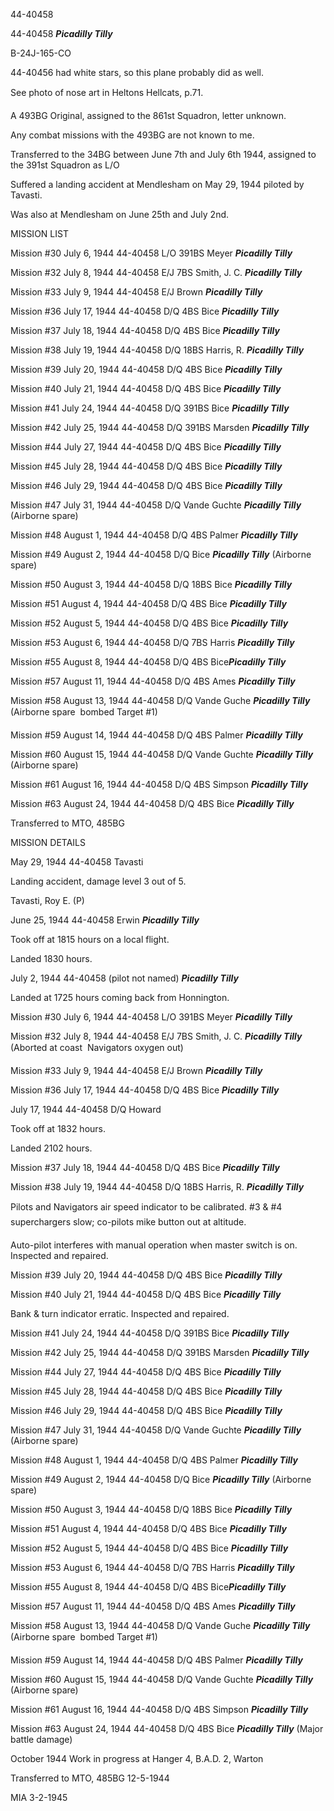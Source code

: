 





44-40458






 




44-40458 ***Picadilly Tilly***

B-24J-165-CO

44-40456 had white stars, so this plane probably did as
well.

See photo of nose art in Heltons Hellcats, p.71.

A 493BG Original, assigned to the 861st Squadron, letter
unknown.

Any combat missions with the 493BG are not known to me.

Transferred to the 34BG between June 7th and July 6th 1944,
assigned to the 391st Squadron as L/O

Suffered a landing accident at Mendlesham on May 29, 1944
piloted by Tavasti.

Was also at Mendlesham on June 25th and July 2nd.

MISSION LIST

Mission #30 July 6, 1944 44-40458 L/O 391BS Meyer ***Picadilly
Tilly***

Mission #32 July 8, 1944 44-40458 E/J 7BS Smith, J. C. ***Picadilly
Tilly***

Mission #33 July 9, 1944 44-40458 E/J Brown ***Picadilly
Tilly***

Mission #36 July 17, 1944 44-40458 D/Q 4BS Bice ***Picadilly
Tilly***

Mission #37 July 18, 1944 44-40458 D/Q 4BS Bice ***Picadilly
Tilly***

Mission #38 July 19, 1944 44-40458 D/Q 18BS Harris, R. ***Picadilly
Tilly***

Mission #39 July 20, 1944 44-40458 D/Q 4BS Bice ***Picadilly
Tilly***

Mission #40 July 21, 1944 44-40458 D/Q 4BS Bice ***Picadilly
Tilly***

Mission #41 July 24, 1944 44-40458 D/Q 391BS Bice ***Picadilly
Tilly***

Mission #42 July 25, 1944 44-40458 D/Q 391BS Marsden ***Picadilly
Tilly***

Mission #44 July 27, 1944 44-40458 D/Q 4BS Bice ***Picadilly
Tilly***

Mission #45 July 28, 1944 44-40458 D/Q 4BS Bice ***Picadilly
Tilly***

Mission #46 July 29, 1944 44-40458 D/Q 4BS Bice ***Picadilly
Tilly***

Mission #47 July 31, 1944 44-40458 D/Q Vande Guchte ***Picadilly
Tilly*** (Airborne spare)

Mission #48 August 1, 1944 44-40458 D/Q 4BS Palmer ***Picadilly
Tilly***

Mission #49 August 2, 1944 44-40458 D/Q Bice ***Picadilly
Tilly*** (Airborne spare)

Mission #50 August 3, 1944 44-40458 D/Q 18BS Bice ***Picadilly
Tilly***

Mission #51 August 4, 1944 44-40458 D/Q 4BS Bice ***Picadilly
Tilly***

Mission #52 August 5, 1944 44-40458 D/Q 4BS Bice ***Picadilly
Tilly***

Mission #53 August 6, 1944 44-40458 D/Q 7BS Harris ***Picadilly
Tilly***

Mission #55 August 8, 1944 44-40458 D/Q 4BS Bice***Picadilly Tilly***

Mission #57 August 11, 1944 44-40458 D/Q 4BS Ames ***Picadilly
Tilly***

Mission #58 August 13, 1944 44-40458 D/Q Vande Guche ***Picadilly
Tilly*** (Airborne spare  bombed Target #1)

Mission #59 August 14, 1944 44-40458 D/Q 4BS Palmer ***Picadilly
Tilly***

Mission #60 August 15, 1944 44-40458 D/Q Vande Guchte ***Picadilly
Tilly*** (Airborne spare)

Mission #61 August 16, 1944 44-40458 D/Q 4BS Simpson ***Picadilly
Tilly***

Mission #63 August 24, 1944 44-40458 D/Q 4BS Bice ***Picadilly
Tilly***

Transferred to MTO, 485BG

MISSION DETAILS

   May 29, 1944 44-40458 Tavasti

Landing accident, damage level 3 out of 5\.

Tavasti, Roy E. (P)


June 25, 1944 44-40458 Erwin ***Picadilly Tilly***

Took off at 1815 hours on a local flight.

Landed 1830 hours.


July 2, 1944 44-40458 (pilot not named) ***Picadilly Tilly***

Landed at 1725 hours coming back from Honnington.

Mission #30 July 6, 1944 44-40458 L/O 391BS Meyer ***Picadilly
Tilly***

Mission #32 July 8, 1944 44-40458 E/J 7BS Smith, J. C. ***Picadilly
Tilly*** (Aborted at coast  Navigators oxygen out)

Mission #33 July 9, 1944 44-40458 E/J Brown ***Picadilly
Tilly***

Mission #36 July 17, 1944 44-40458 D/Q 4BS Bice ***Picadilly
Tilly***


July 17, 1944 44-40458 D/Q Howard

Took off at 1832 hours.

Landed 2102 hours.

Mission #37 July 18, 1944 44-40458 D/Q 4BS Bice ***Picadilly
Tilly***

Mission #38 July 19, 1944 44-40458 D/Q 18BS Harris, R. ***Picadilly
Tilly***

Pilots and Navigators air speed indicator to be
calibrated. #3 \& #4 superchargers slow; co-pilots mike button out at
altitude.

Auto-pilot interferes with manual operation when master
switch is on. Inspected and repaired.

Mission #39 July 20, 1944 44-40458 D/Q 4BS Bice ***Picadilly
Tilly***

Mission #40 July 21, 1944 44-40458 D/Q 4BS Bice ***Picadilly
Tilly***

Bank \& turn indicator erratic. Inspected and repaired.

Mission #41 July 24, 1944 44-40458 D/Q 391BS Bice ***Picadilly
Tilly***

Mission #42 July 25, 1944 44-40458 D/Q 391BS Marsden ***Picadilly
Tilly***

Mission #44 July 27, 1944 44-40458 D/Q 4BS Bice ***Picadilly
Tilly***

Mission #45 July 28, 1944 44-40458 D/Q 4BS Bice ***Picadilly
Tilly***

Mission #46 July 29, 1944 44-40458 D/Q 4BS Bice ***Picadilly
Tilly***

Mission #47 July 31, 1944 44-40458 D/Q Vande Guchte ***Picadilly
Tilly*** (Airborne spare)

Mission #48 August 1, 1944 44-40458 D/Q 4BS Palmer ***Picadilly
Tilly***

Mission #49 August 2, 1944 44-40458 D/Q Bice ***Picadilly
Tilly*** (Airborne spare)

Mission #50 August 3, 1944 44-40458 D/Q 18BS Bice ***Picadilly
Tilly***

Mission #51 August 4, 1944 44-40458 D/Q 4BS Bice ***Picadilly
Tilly***

Mission #52 August 5, 1944 44-40458 D/Q 4BS Bice ***Picadilly
Tilly***

Mission #53 August 6, 1944 44-40458 D/Q 7BS Harris ***Picadilly
Tilly***

Mission #55 August 8, 1944 44-40458 D/Q 4BS Bice***Picadilly Tilly***

Mission #57 August 11, 1944 44-40458 D/Q 4BS Ames ***Picadilly
Tilly***

Mission #58 August 13, 1944 44-40458 D/Q Vande Guche ***Picadilly
Tilly*** (Airborne spare  bombed Target #1)

Mission #59 August 14, 1944 44-40458 D/Q 4BS Palmer ***Picadilly
Tilly***

Mission #60 August 15, 1944 44-40458 D/Q Vande Guchte ***Picadilly
Tilly*** (Airborne spare)

Mission #61 August 16, 1944 44-40458 D/Q 4BS Simpson ***Picadilly
Tilly***

Mission #63 August 24, 1944 44-40458 D/Q 4BS Bice ***Picadilly
Tilly*** (Major battle damage)

October 1944 Work in progress at Hanger 4, B.A.D. 2, Warton

Transferred to MTO, 485BG 12-5-1944

MIA 3-2-1945




